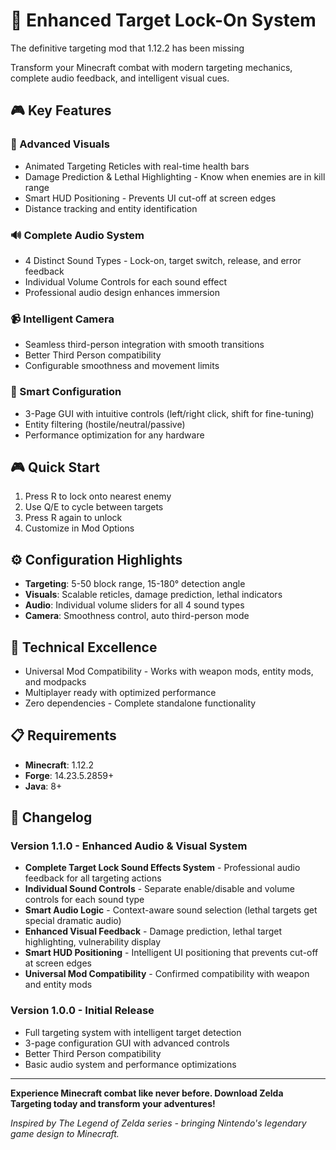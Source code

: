 # 🎯 Enhanced Target Lock-On System

The definitive targeting mod that 1.12.2 has been missing

Transform your Minecraft combat with modern targeting mechanics, complete audio feedback, and intelligent visual cues.

## 🎮 Key Features

### 🎨 Advanced Visuals
- Animated Targeting Reticles with real-time health bars
- Damage Prediction & Lethal Highlighting - Know when enemies are in kill range
- Smart HUD Positioning - Prevents UI cut-off at screen edges
- Distance tracking and entity identification

### 🔊 Complete Audio System
- 4 Distinct Sound Types - Lock-on, target switch, release, and error feedback
- Individual Volume Controls for each sound effect
- Professional audio design enhances immersion

### 📹 Intelligent Camera
- Seamless third-person integration with smooth transitions
- Better Third Person compatibility
- Configurable smoothness and movement limits

### 🔧 Smart Configuration
- 3-Page GUI with intuitive controls (left/right click, shift for fine-tuning)
- Entity filtering (hostile/neutral/passive)
- Performance optimization for any hardware

## 🎮 Quick Start
1. Press R to lock onto nearest enemy
2. Use Q/E to cycle between targets
3. Press R again to unlock
4. Customize in Mod Options

## ⚙️ Configuration Highlights
- **Targeting**: 5-50 block range, 15-180° detection angle
- **Visuals**: Scalable reticles, damage prediction, lethal indicators
- **Audio**: Individual volume sliders for all 4 sound types
- **Camera**: Smoothness control, auto third-person mode

## 🔧 Technical Excellence
- Universal Mod Compatibility - Works with weapon mods, entity mods, and modpacks
- Multiplayer ready with optimized performance
- Zero dependencies - Complete standalone functionality

## 📋 Requirements
- **Minecraft**: 1.12.2
- **Forge**: 14.23.5.2859+
- **Java**: 8+

## 📝 Changelog

### Version 1.1.0 - Enhanced Audio & Visual System
- **Complete Target Lock Sound Effects System** - Professional audio feedback for all targeting actions
- **Individual Sound Controls** - Separate enable/disable and volume controls for each sound type
- **Smart Audio Logic** - Context-aware sound selection (lethal targets get special dramatic audio)
- **Enhanced Visual Feedback** - Damage prediction, lethal target highlighting, vulnerability display
- **Smart HUD Positioning** - Intelligent UI positioning that prevents cut-off at screen edges
- **Universal Mod Compatibility** - Confirmed compatibility with weapon and entity mods

### Version 1.0.0 - Initial Release
- Full targeting system with intelligent target detection
- 3-page configuration GUI with advanced controls
- Better Third Person compatibility
- Basic audio system and performance optimizations

---

**Experience Minecraft combat like never before. Download Zelda Targeting today and transform your adventures!**

*Inspired by The Legend of Zelda series - bringing Nintendo's legendary game design to Minecraft.*
